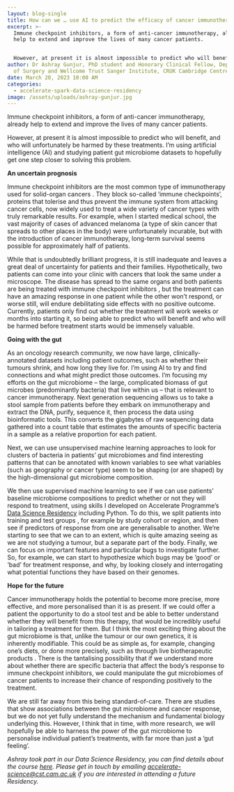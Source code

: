 ```yaml
---
layout: blog-single
title: How can we … use AI to predict the efficacy of cancer immunotherapy?
excerpt: >-
  Immune checkpoint inhibitors, a form of anti-cancer immunotherapy, already
  help to extend and improve the lives of many cancer patients.


  However, at present it is almost impossible to predict who will benefit, and who will unfortunately be harmed by these treatments. I’m using artificial intelligence (AI) and studying patient gut microbiome datasets to hopefully get one step closer to solving this problem. 
author: Dr Ashray Gunjur, PhD student and Honorary Clinical Fellow, Department
  of Surgery and Wellcome Trust Sanger Institute, CRUK Cambridge Centre member
date: March 20, 2023 10:00 AM
categories:
  - accelerate-spark-data-science-residency
image: /assets/uploads/ashray-gunjur.jpg
---
```

Immune checkpoint inhibitors, a form of anti-cancer immunotherapy, already help to extend and improve the lives of many cancer patients.

However, at present it is almost impossible to predict who will benefit, and who will unfortunately be harmed by these treatments. I’m using artificial intelligence (AI) and studying patient gut microbiome datasets to hopefully get one step closer to solving this problem. 

**An uncertain prognosis**

Immune checkpoint inhibitors are the most common type of immunotherapy used for solid-organ cancers . They block so-called ‘immune checkpoints’, proteins that tolerise and thus prevent the immune system from attacking cancer cells, now widely used to treat a wide variety of cancer types with truly remarkable results. For example, when I started medical school, the vast majority of cases of advanced melanoma (a type of skin cancer that spreads to other places in the body) were unfortunately incurable, but with the introduction of cancer immunotherapy, long-term survival seems possible for approximately half of patients.

While that is undoubtedly brilliant progress, it is still inadequate and leaves a great deal of uncertainty for patients and their families. Hypothetically, two patients can come into your clinic with cancers that look the same under a microscope. The disease has spread to the same organs and both patients are being treated with immune checkpoint inhibitors , but the treatment can have an amazing response in one patient while the other won’t respond, or worse still, will endure debilitating side effects with no positive outcome. Currently, patients only find out whether the treatment will work weeks or months into starting it, so being able to predict who will benefit and who will be harmed before treatment starts would be immensely valuable. 

**Going with the gut**

As an oncology research community, we now have large, clinically-annotated datasets including patient outcomes, such as whether their tumours shrink, and how long they live for. I’m using AI to try and find connections and what might predict those outcomes. I’m focusing my efforts on the gut microbiome – the large, complicated biomass of gut microbes (predominantly bacteria) that live within us – that is relevant to cancer immunotherapy.
Next generation sequencing allows us to take a stool sample from patients before they embark on immunotherapy and extract the DNA, purify, sequence it, then process the data using bioinformatic tools. This converts the gigabytes of raw sequencing data gathered into a count table that estimates the amounts of specific bacteria in a sample as a relative proportion for each patient.

Next, we can use unsupervised machine learning approaches to look for clusters of bacteria in patients’ gut microbiomes and find interesting patterns that can be annotated with known variables to see what variables (such as geography or cancer type) seem to be shaping (or are shaped) by the high-dimensional gut microbiome composition.

We then use supervised machine learning to see if we can use patients' baseline microbiome compositions to predict whether or not they will respond to treatment, using skills I developed on Accelerate Programme’s [Data Science Residency](https://acceleratescience.github.io/resources/introducing-data-science-for-science.html) including Python. To do this, we split patients into training and test groups , for example by study cohort or region, and then see if predictors of response from one are generalisable to another. We’re starting to see that we can to an extent, which is quite amazing seeing as we are not studying a tumour, but a separate part of the body. Finally, we can focus on important features and particular bugs to investigate further. So, for example, we can start to hypothesize which bugs may be ‘good’ or ‘bad’ for treatment response, and why, by looking closely and interrogating what potential functions they have based on their genomes.

**Hope for the future**

Cancer immunotherapy holds the potential to become more precise, more effective, and more personalised than it is as present.  If we could offer a patient the opportunity to do a stool test and be able to better understand whether they will benefit from this therapy, that would be incredibly useful in tailoring a treatment for them.
But I think the most exciting thing about the gut microbiome is that, unlike the tumour or our own genetics, it is inherently modifiable. This could be as simple as, for example, changing one’s diets, or done more precisely, such as through live biotherapeutic products  . There is the tantalising possibility that if we understand more about whether there are specific bacteria that affect the body’s response to immune checkpoint inhibitors, we could manipulate the gut microbiomes of cancer patients to increase their chance of responding positively to the treatment. 

We are still far away from this being standard-of-care. There are studies that show associations  between the gut microbiome and cancer response, but we do not yet fully understand the mechanism and fundamental biology underlying this. However, I think that in time, with more research, we will hopefully be able to harness the power of the gut microbiome to personalise individual patient’s treatments, with far more than just a ‘gut feeling’.

*Ashray took part in our Data Science Residency, you can find details about the course [here](https://acceleratescience.github.io/resources/introducing-data-science-for-science.html). Please get in touch by emailing accelerate-science@cst.cam.ac.uk if you are interested in attending a future Residency.*